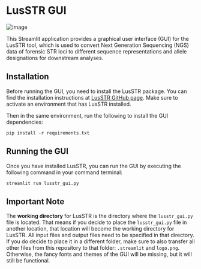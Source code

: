 # LusSTR GUI
![image](https://github.com/ShaheerSyed/LusSTR_GUI/assets/93398374/3a93b60a-cdaa-4906-8292-017ac00421c9)

This Streamlit application provides a graphical user interface (GUI) for the LusSTR tool, which is used to convert Next Generation Sequencing (NGS) data of forensic STR loci to different sequence representations and allele designations for downstream analyses.

## Installation

Before running the GUI, you need to install the LusSTR package. You can find the installation instructions at [LusSTR GitHub page](https://github.com/bioforensics/lusSTR). Make sure to activate an environment that has LusSTR installed.

Then in the same environment, run the following to install the GUI dependencies:

```
pip install -r requirements.txt
```

## Running the GUI

Once you have installed LusSTR, you can run the GUI by executing the following command in your command terminal:

```
streamlit run lusstr_gui.py
```

## Important Note

The **working directory** for LusSTR is the directory where the `lusstr_gui.py` file is located. That means if you decide to place the `lusstr_gui.py` file in another location, that location will become the working directory for LusSTR. All input files and output files need to be specified in that directory. If you do decide to place it in a different folder, make sure to also transfer all other files from this repository to that folder: `.streamlit` and `logo.png`. Otherwise, the fancy fonts and themes of the GUI will be missing, but it will still be functional. 


